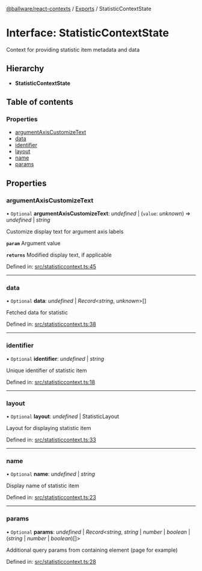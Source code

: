 [@ballware/react-contexts](../README.md) / [Exports](../modules.md) / StatisticContextState

# Interface: StatisticContextState

Context for providing statistic item metadata and data

## Hierarchy

* **StatisticContextState**

## Table of contents

### Properties

- [argumentAxisCustomizeText](statisticcontextstate.md#argumentaxiscustomizetext)
- [data](statisticcontextstate.md#data)
- [identifier](statisticcontextstate.md#identifier)
- [layout](statisticcontextstate.md#layout)
- [name](statisticcontextstate.md#name)
- [params](statisticcontextstate.md#params)

## Properties

### argumentAxisCustomizeText

• `Optional` **argumentAxisCustomizeText**: *undefined* \| (`value`: *unknown*) => *undefined* \| *string*

Customize display text for argument axis labels

**`param`** Argument value

**`returns`** Modified display text, if applicable

Defined in: [src/statisticcontext.ts:45](https://github.com/frankball/ballware-react-contexts/blob/34223fb/src/statisticcontext.ts#L45)

___

### data

• `Optional` **data**: *undefined* \| *Record*<*string*, *unknown*\>[]

Fetched data for statistic

Defined in: [src/statisticcontext.ts:38](https://github.com/frankball/ballware-react-contexts/blob/34223fb/src/statisticcontext.ts#L38)

___

### identifier

• `Optional` **identifier**: *undefined* \| *string*

Unique identifier of statistic item

Defined in: [src/statisticcontext.ts:18](https://github.com/frankball/ballware-react-contexts/blob/34223fb/src/statisticcontext.ts#L18)

___

### layout

• `Optional` **layout**: *undefined* \| StatisticLayout

Layout for displaying statistic item

Defined in: [src/statisticcontext.ts:33](https://github.com/frankball/ballware-react-contexts/blob/34223fb/src/statisticcontext.ts#L33)

___

### name

• `Optional` **name**: *undefined* \| *string*

Display name of statistic item

Defined in: [src/statisticcontext.ts:23](https://github.com/frankball/ballware-react-contexts/blob/34223fb/src/statisticcontext.ts#L23)

___

### params

• `Optional` **params**: *undefined* \| *Record*<*string*, *string* \| *number* \| *boolean* \| (*string* \| *number* \| *boolean*)[]\>

Additional query params from containing element (page for example)

Defined in: [src/statisticcontext.ts:28](https://github.com/frankball/ballware-react-contexts/blob/34223fb/src/statisticcontext.ts#L28)
